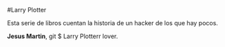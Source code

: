 #Larry Plotter

Esta serie de libros cuentan la historia de un hacker de los que hay pocos.


**Jesus Martin**, git $ Larry Plotterr lover.

